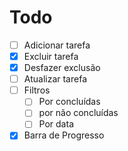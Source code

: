 # Todo

-[ ] Adicionar tarefa
-[x] Excluir tarefa
-[x] Desfazer exclusão
-[ ] Atualizar tarefa
-[ ] Filtros
  -[ ] Por concluídas
  -[ ] por não concluídas
  -[ ] Por data
-[x] Barra de Progresso